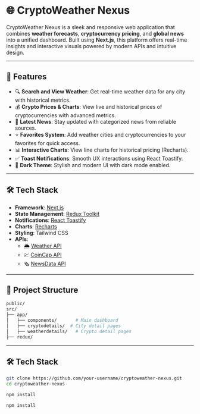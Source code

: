 # 🌐 CryptoWeather Nexus

CryptoWeather Nexus is a sleek and responsive web application that combines **weather forecasts**, **cryptocurrency pricing**, and **global news** into a unified dashboard. Built using **Next.js**, this platform offers real-time insights and interactive visuals powered by modern APIs and intuitive design.

---

## 🚀 Features

- 🔍 **Search and View Weather**: Get real-time weather data for any city with historical metrics.
- 💰 **Crypto Prices & Charts**: View live and historical prices of cryptocurrencies with advanced metrics.
- 📰 **Latest News**: Stay updated with categorized news from reliable sources.
- ⭐ **Favorites System**: Add weather cities and cryptocurrencies to your favorites for quick access.
- 📊 **Interactive Charts**: View line charts for historical pricing (Recharts).
- ✅ **Toast Notifications**: Smooth UX interactions using React Toastify.
- 🌙 **Dark Theme**: Stylish and modern UI with dark mode enabled.

---

## 🛠️ Tech Stack

- **Framework**: [Next.js](https://nextjs.org/)
- **State Management**: [Redux Toolkit](https://redux-toolkit.js.org/)
- **Notifications**: [React Toastify](https://fkhadra.github.io/react-toastify/)
- **Charts**: [Recharts](https://recharts.org/)
- **Styling**: Tailwind CSS
- **APIs**:
  - 🌦️ [Weather API](https://www.weatherapi.com/)
  - 💹 [CoinCap API](https://docs.coincap.io/)
  - 🗞️ [NewsData API](https://newsdata.io/)

---

## 🧱 Project Structure

```bash
public/
src/
├── app/
│   ├── components/       # Main dashboard
│   ├── cryptodetails/  # City detail pages
│   ├── weatherdetails/   # Crypto detail pages
├── redux/

```
---

## 🛠️ Tech Stack
```bash
git clone https://github.com/your-username/cryptoweather-nexus.git
cd cryptoweather-nexus
```
```bash
npm install
```
```bash
npm install
```
